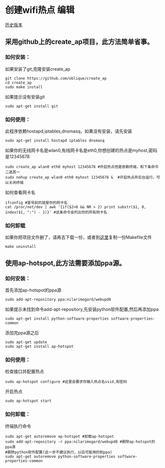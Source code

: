 # 创建wifi热点 编辑

[历史版本](https://wiki.deepin.org/index.php?title=创建wifi热点&action=history)

## 采用github上的create_ap项目，此方法简单省事。

### 如何安装：

如果安装了git,克隆安装create_ap

```
git clone https://github.com/oblique/create_ap 
cd create_ap 
sudo make install 
```

如果提示没有安装git

```
sudo apt-get install git
```

### 如何使用：

此程序依赖hostapd,iptables,dnsmasq，如果没有安装，请先安装

```
sudo apt-get install hostapd iptables dnsmasq
```

如果你的无线网卡名是wlan0,有线网卡名是eth0,你想创建的热点是myhost,密码是12345678

```
sudo create_ap wlan0 eth0 myhost 12345678 #开启热点但是依赖终端，和下条命令二选其一
sudo nohup create_ap wlan0 eth0 myhost 12345678 &  #开启热点并后台运行，可以关闭终端
```

如何查看网卡名

```
ifconfig #冒号前的就是你的网卡名
cat /proc/net/dev | awk '{if($2>0 && NR > 2) print substr($1, 0, index($1, ":") - 1)}' #这条命令会列出你的所有网卡名
```

### 如何卸载

如果你把项目文件删了，请再去下载一份，或者到[这里](https://github.com/oblique/create_ap/blob/master/Makefile)复制一份Makefile文件

```
make uninstall
```

## 使用ap-hotspot,此方法需要添加ppa源。

### 如何安装：

首先添加ap-hotspot的ppa源

```
sudo add-apt-repository ppa:nilarimogard/webupd8
```

如果提示未找到命令add-apt-repository,先安装python软件配置,然后再添加ppa

```
sudo apt-get install python-software-properties software-properties-common
```

添加完ppa源之后

```
sudo apt-get update
sudo apt-get install ap-hotspot
```

### 如何使用：

检查接口并配置热点

```
sudo ap-hotspot configure #这里会要求你输入热点名ssid,和密码
```

开启热点

```
sudo ap-hotspot start
```

### 如何卸载：

终端执行命令

```
sudo apt-get autoremove ap-hotspot #卸载ap-hotspot
sudo add-apt-repository -r ppa:nilarimogard/webupd8 #删除ap-hotspot的ppa源
#删除python软件配置(这一步不建议执行，以后可能用的到ppa)
sudo apt-get autoremove python-software-properties software-properties-common
```